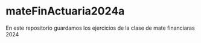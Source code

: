 # mateFinActuaria2024a
En este repositorio guardamos los ejercicios de la clase de mate financiaras 2024
